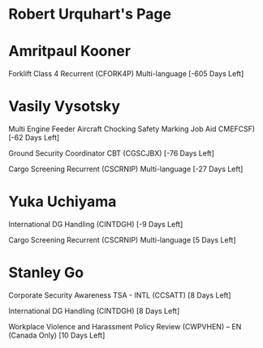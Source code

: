 # Robert Urquhart's Page




# Amritpaul Kooner


Forklift Class 4 Recurrent (CFORK4P) Multi-language [-605 Days Left]



# Vasily Vysotsky


Multi Engine Feeder Aircraft Chocking Safety Marking Job Aid  CMEFCSF) [-62 Days Left]

Ground Security Coordinator CBT (CGSCJBX) [-76 Days Left]

Cargo Screening Recurrent (CSCRNIP) Multi-language [-27 Days Left]



# Yuka Uchiyama


International DG Handling (CINTDGH) [-9 Days Left]

Cargo Screening Recurrent (CSCRNIP) Multi-language [5 Days Left]



# Stanley Go


Corporate Security Awareness TSA - INTL (CCSATT) [8 Days Left]

International DG Handling (CINTDGH) [8 Days Left]

Workplace Violence and Harassment Policy Review (CWPVHEN) – EN (Canada Only) [10 Days Left]



